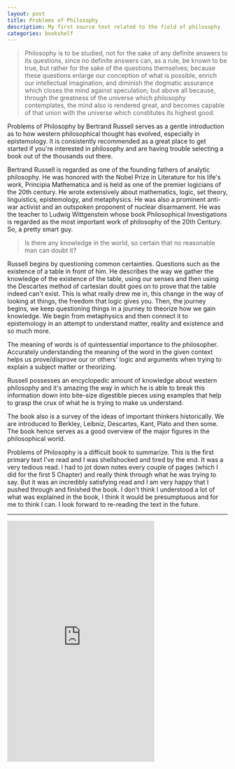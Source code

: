 ```yaml
---
layout: post
title: Problems of Philosophy
description: My first source text related to the field of philosophy
categories: bookshelf
---
```


> Philosophy is to be studied, not for the sake of any definite answers to its questions, since no definite answers can, as a rule, be known to be true, but rather for the sake of the questions themselves; because these questions enlarge our conception of what is possible, enrich our intellectual imagination, and diminish the dogmatic assurance which closes the mind against speculation; but above all because, through the greatness of the universe which philosophy contemplates, the mind also is rendered great, and becomes capable of that union with the universe which constitutes its highest good.

Problems of Philosophy by Bertrand Russell serves as a gentle introduction as to how western philosophical thought has evolved, especially in epistemology. It is consistently recommended as a great place to get started if you're interested in philosophy and are having trouble selecting a book out of the thousands out there.

Bertrand Russell is regarded as one of the founding fathers of analytic philosophy. He was honored with the Nobel Prize in Literature for his life's work, Principia Mathematica and is held as one of the premier logicians of the 20th century. He wrote extensively about mathematics, logic, set theory, linguistics, epistemology, and metaphysics. He was also a prominent anti-war activist and an outspoken proponent of nuclear disarmament. He was the teacher to Ludwig Wittgenstein whose book Philosophical Investigations is regarded as the most important work of philosophy of the 20th Century. So, a pretty smart guy.

> Is there any knowledge in the world, so certain that no reasonable man can doubt it?

Russell begins by questioning common certainties. Questions such as the existence of a table in front of him. He describes the way we gather the knowledge of the existence of the table, using our senses and then using the Descartes method of cartesian doubt goes on to prove that the table indeed can't exist. This is what really drew me in, this change in the way of looking at things, the freedom that logic gives you. Then, the journey begins, we keep questioning things in a journey to theorize how we gain knowledge. We begin from metaphysics and then connect it to epistemology in an attempt to understand matter, reality and existence and so much more.

The meaning of words is of quintessential importance to the philosopher. Accurately understanding the meaning of the word in the given context helps us prove/disprove our or others' logic and arguments when trying to explain a subject matter or theorizing.

Russell possesses an encyclopedic amount of knowledge about western philosophy and it's amazing the way in which he is able to break this information down into bite-size digestible pieces using examples that help to grasp the crux of what he is trying to make us understand.

The book also is a survey of the ideas of important thinkers historically. We are introduced to Berkley, Leibniz, Descartes, Kant, Plato and then some. The book hence serves as a good overview of the major figures in the philosophical world.

Problems of Philosophy is a difficult book to summarize. This is the first primary text I've read and I was shellshocked and tired by the end. It was a very tedious read. I had to jot down notes every couple of pages (which I did for the first 5 Chapter) and really think through what he was trying to say. But it was an incredibly satisfying read and I am very happy that I pushed through and finished the book. I don't think I understood a lot of what was explained in the book, I think it would be presumptuous and for me to think I can. I look forward to re-reading the text in the future.

---

<iframe type="text/html" width="336" height="550" frameborder="0" allowfullscreen style="max-width:100%" src="https://read.amazon.in/kp/card?asin=B07NJ59XSK&preview=inline&linkCode=kpe&ref_=cm_sw_r_kb_dp_DvdLEbTWF5VVQ" ></iframe>